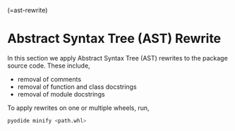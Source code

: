 (=ast-rewrite)

# Abstract Syntax Tree (AST) Rewrite

In this section we apply Abstract Syntax Tree (AST) rewrites to the package source code. These include,

 - removal of comments
 - removal of function and class docstrings
 - removal of module docstrings

To apply rewrites on one or multiple wheels, run,
```bash
pyodide minify <path.whl>
```
